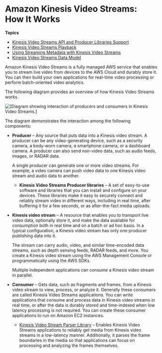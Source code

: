 # Amazon Kinesis Video Streams: How It Works<a name="how-it-works"></a>

**Topics**
+ [Kinesis Video Streams API and Producer Libraries Support](how-it-works-kinesis-video-api-producer-sdk.md)
+ [Kinesis Video Streams Playback](how-playback.md)
+ [Using Streaming Metadata with Kinesis Video Streams](how-meta.md)
+ [Kinesis Video Streams Data Model](how-data.md)

Amazon Kinesis Video Streams is a fully managed AWS service that enables you to stream live video from devices to the AWS Cloud and durably store it\. You can then build your own applications for real\-time video processing or perform batch\-oriented video analytics\.

The following diagram provides an overview of how Kinesis Video Streams works\.

![\[Diagram showing interaction of producers and consumers in Kinesis Video Streams.\]](http://docs.aws.amazon.com/kinesisvideostreams/latest/dg/images/acuity-arch-3a.png)

The diagram demonstrates the interaction among the following components:
+ **Producer** – Any source that puts data into a Kinesis video stream\. A producer can be any video\-generating device, such as a security camera, a body\-worn camera, a smartphone camera, or a dashboard camera\. A producer can also send non\-video data, such as audio feeds, images, or RADAR data\.

  A single producer can generate one or more video streams\. For example, a video camera can push video data to one Kinesis video stream and audio data to another\.
  + **Kinesis Video Streams Producer libraries** – A set of easy\-to\-use software and libraries that you can install and configure on your devices\. These libraries make it easy to securely connect and reliably stream video in different ways, including in real time, after buffering it for a few seconds, or as after\-the\-fact media uploads\.
+ **Kinesis video stream** – A resource that enables you to transport live video data, optionally store it, and make the data available for consumption both in real time and on a batch or ad hoc basis\. In a typical configuration, a Kinesis video stream has only one producer publishing data into it\. 

  The stream can carry audio, video, and similar time\-encoded data streams, such as depth sensing feeds, RADAR feeds, and more\. You create a Kinesis video stream using the AWS Management Console or programmatically using the AWS SDKs\.

  Multiple independent applications can consume a Kinesis video stream in parallel\. 
+ **Consumer** – Gets data, such as fragments and frames, from a Kinesis video stream to view, process, or analyze it\. Generally these consumers are called Kinesis Video Streams applications\. You can write applications that consume and process data in Kinesis video streams in real time, or after the data is durably stored and time\-indexed when low latency processing is not required\. You can create these consumer applications to run on Amazon EC2 instances\.
  + [Kinesis Video Stream Parser Library](parser-library.md) – Enables Kinesis Video Streams applications to reliably get media from Kinesis video streams in a low\-latency manner\. Additionally, it parses the frame boundaries in the media so that applications can focus on processing and analyzing the frames themselves\.